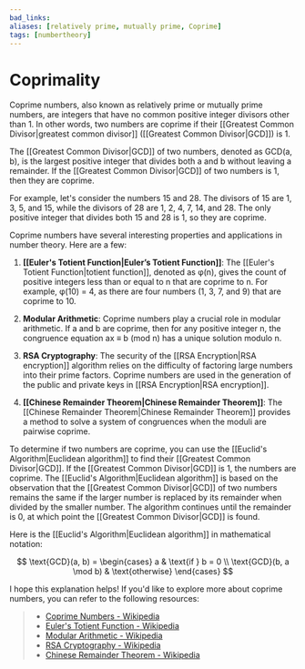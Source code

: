 ```yaml
---
bad_links: 
aliases: [relatively prime, mutually prime, Coprime]
tags: [numbertheory]
---
```

# Coprimality

Coprime numbers, also known as relatively prime or mutually prime numbers, are integers that have no common positive integer divisors other than 1. In other words, two numbers are coprime if their [[Greatest Common Divisor|greatest common divisor]] ([[Greatest Common Divisor|GCD]]) is 1.

The [[Greatest Common Divisor|GCD]] of two numbers, denoted as GCD(a, b), is the largest positive integer that divides both a and b without leaving a remainder. If the [[Greatest Common Divisor|GCD]] of two numbers is 1, then they are coprime.

For example, let's consider the numbers 15 and 28. The divisors of 15 are 1, 3, 5, and 15, while the divisors of 28 are 1, 2, 4, 7, 14, and 28. The only positive integer that divides both 15 and 28 is 1, so they are coprime.

Coprime numbers have several interesting properties and applications in number theory. Here are a few:

1. **[[Euler's Totient Function|Euler’s Totient Function]]**: The [[Euler's Totient Function|totient function]], denoted as φ(n), gives the count of positive integers less than or equal to n that are coprime to n. For example, φ(10) = 4, as there are four numbers (1, 3, 7, and 9) that are coprime to 10.

2. **Modular Arithmetic**: Coprime numbers play a crucial role in modular arithmetic. If a and b are coprime, then for any positive integer n, the congruence equation ax ≡ b (mod n) has a unique solution modulo n.

3. **RSA Cryptography**: The security of the [[RSA Encryption|RSA encryption]] algorithm relies on the difficulty of factoring large numbers into their prime factors. Coprime numbers are used in the generation of the public and private keys in [[RSA Encryption|RSA encryption]].

4. **[[Chinese Remainder Theorem|Chinese Remainder Theorem]]**: The [[Chinese Remainder Theorem|Chinese Remainder Theorem]] provides a method to solve a system of congruences when the moduli are pairwise coprime.

To determine if two numbers are coprime, you can use the [[Euclid's Algorithm|Euclidean algorithm]] to find their [[Greatest Common Divisor|GCD]]. If the [[Greatest Common Divisor|GCD]] is 1, the numbers are coprime. The [[Euclid's Algorithm|Euclidean algorithm]] is based on the observation that the [[Greatest Common Divisor|GCD]] of two numbers remains the same if the larger number is replaced by its remainder when divided by the smaller number. The algorithm continues until the remainder is 0, at which point the [[Greatest Common Divisor|GCD]] is found.

Here is the [[Euclid's Algorithm|Euclidean algorithm]] in mathematical notation:

$$
\text{GCD}(a, b) = \begin{cases} 
a & \text{if } b = 0 \\
\text{GCD}(b, a \mod b) & \text{otherwise}
\end{cases}
$$

I hope this explanation helps! If you'd like to explore more about coprime numbers, you can refer to the following resources:

> - [Coprime Numbers - Wikipedia](https://en.wikipedia.org/wiki/Coprime_integers)
> - [Euler's Totient Function - Wikipedia](https://en.wikipedia.org/wiki/Euler%27s_totient_function)
> - [Modular Arithmetic - Wikipedia](https://en.wikipedia.org/wiki/Modular_arithmetic)
> - [RSA Cryptography - Wikipedia](https://en.wikipedia.org/wiki/RSA_(cryptosystem))
> - [Chinese Remainder Theorem - Wikipedia](https://en.wikipedia.org/wiki/Chinese_remainder_theorem)